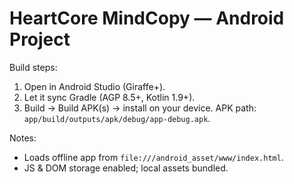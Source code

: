 # HeartCore MindCopy — Android Project

Build steps:
1) Open in Android Studio (Giraffe+).
2) Let it sync Gradle (AGP 8.5+, Kotlin 1.9+).
3) Build → Build APK(s) → install on your device.
APK path: `app/build/outputs/apk/debug/app-debug.apk`.

Notes:
- Loads offline app from `file:///android_asset/www/index.html`.
- JS & DOM storage enabled; local assets bundled.

